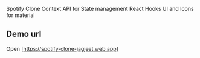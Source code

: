Spotify Clone
Context API for State management
React Hooks
UI and Icons for material

## Demo url

Open [https://spotify-clone-jagjeet.web.app]

